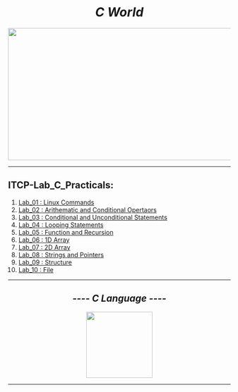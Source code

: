 <h1 align="center">
    <i>   
      C World  
    </i> 
</h1>


<p align="center">
  <img height="300" width="600" src="https://user-images.githubusercontent.com/84805840/122628621-c44da880-d0d4-11eb-9504-d4d24d3a991d.jpg">
</p>


<hr> </hr>

## ITCP-Lab_C_Practicals:

1. [Lab_01 : Linux Commands](https://github.com/harshchouhan3122/ITCP-Lab_C/blob/master/Lab_01.md)
2. [Lab_02 : Arithematic and Conditional Opertaors](https://github.com/harshchouhan3122/ITCP-Lab_C/blob/master/Lab_02.c)
3. [Lab_03 : Conditional and Unconditional Statements](https://github.com/harshchouhan3122/ITCP-Lab_C/blob/master/Lab_03.c)
4. [Lab_04 : Looping Statements](https://github.com/harshchouhan3122/ITCP-Lab_C/blob/master/Lab_04.c)
5. [Lab_05 : Function and Recursion](https://github.com/harshchouhan3122/ITCP-Lab_C/blob/master/Lab_05.c)
6. [Lab_06 : 1D Array](https://github.com/harshchouhan3122/ITCP-Lab_C/blob/master/Lab_06.c)
7. [Lab_07 : 2D Array](https://github.com/harshchouhan3122/ITCP-Lab_C/blob/master/Lab_07.c)
8. [Lab_08 : Strings and Pointers](https://github.com/harshchouhan3122/ITCP-Lab_C/blob/master/Lab_08.c)
9. [Lab_09 : Structure](https://github.com/harshchouhan3122/ITCP-Lab_C/blob/master/Lab_09.c)
10. [Lab_10 : File](https://github.com/harshchouhan3122/ITCP-Lab_C/blob/master/Lab_10.c)

<hr> </hr>


<h2 align="center">
  <i>  ---- C Language ----
  </i>
</h2>

<p align="center">
  <img height="150" width="150" src="https://user-images.githubusercontent.com/84805840/122600729-d821ec00-d08d-11eb-95b2-136ab94699c1.png">
  
</p>
<hr> </hr>
